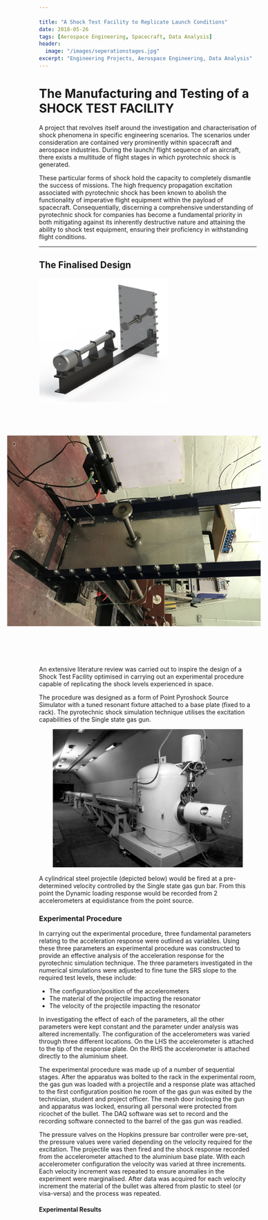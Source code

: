 ```yaml
---

title: "A Shock Test Facility to Replicate Launch Conditions"
date: 2018-05-26
tags: [Aerospace Engineering, Spacecraft, Data Analysis]
header:
  image: "/images/seperationstages.jpg"
excerpt: "Engineering Projects, Aerospace Engineering, Data Analysis"
---
```


# The Manufacturing and Testing of a SHOCK TEST FACILITY

A project that revolves itself around the investigation and characterisation of shock
phenomena in specific engineering scenarios. The scenarios under consideration are
contained very prominently within spacecraft and aerospace industries. During the launch/
flight sequence of an aircraft, there exists a multitude of flight stages in which pyrotechnic
shock is generated.

These particular forms of shock hold the capacity to completely dismantle the success of missions. The high frequency propagation excitation associated with pyrotechnic shock has been known to abolish the functionality of imperative flight equipment within the payload of spacecraft. Consequentially, discerning a comprehensive understanding of pyrotechnic shock for companies has become a fundamental priority in both mitigating against its inherently destructive nature and attaining the ability to shock test equipment, ensuring their proficiency in withstanding flight conditions.

---

## The Finalised Design

<img src="/images/solidworks.jpg" width="300"> <img src="/images/sfc.jpg" style="transform:rotate(90deg);" width="440">

An extensive literature review was carried out to inspire the design of a Shock Test Facility optimised in carrying out an experimental procedure capable of replicating the shock levels experienced in space.

The procedure was designed as a form of Point Pyroshock Source Simulator with a tuned resonant fixture
attached to a base plate (fixed to a rack). The pyrotechnic shock simulation technique utilises the excitation capabilities of the Single state gas gun.

<p style="text-align:center;"><img src="/images/singlestategasgun.JPG" width="440"></p>

A cylindrical steel projectile (depicted below) would be fired at a pre-determined velocity controlled by the Single state gas gun bar. From this point the Dynamic loading response would be recorded from 2 accelerometers at equidistance from the point source.


### Experimental Procedure

In carrying out the experimental procedure, three fundamental parameters relating to the
acceleration response were outlined as variables. Using these three parameters an
experimental procedure was constructed to provide an effective analysis of the acceleration
response for the pyrotechnic simulation technique. The three parameters investigated in the
numerical simulations were adjusted to fine tune the SRS slope to the required test levels,
these include:

- The configuration/position of the accelerometers
- The material of the projectile impacting the resonator
- The velocity of the projectile impacting the resonator

In investigating the effect of each of the parameters, all the other parameters were kept
constant and the parameter under analysis was altered incrementally. The configuration of
the accelerometers was varied through three different locations. On the LHS the accelerometer is attached to the tip of the response plate. On the RHS the accelerometer is attached directly to the aluminium sheet.

The experimental procedure was made up of a number of sequential stages. After the apparatus was bolted to the rack in the experimental room, the gas gun was loaded with a projectile and a response plate was attached to the first configuration position he room of the gas gun was exited by the technician, student and project officer. The mesh door
inclosing the gun and apparatus was locked, ensuring all personal were protected from ricochet of the bullet. The DAQ software was set to record and the recording software connected to the barrel of the gas gun was readied.

The pressure valves on the Hopkins pressure bar controller were pre-set, the pressure values were varied
depending on the velocity required for the excitation. The projectile was then fired and the shock response recorded from the accelerometer attached to the aluminium base plate. With each accelerometer configuration the velocity was varied at three increments. Each velocity increment was repeated to ensure anomalies in the experiment were marginalised. After data was acquired for each velocity increment the material of the bullet was altered from plastic to steel (or visa-versa) and the process was repeated.

#### Experimental Results
